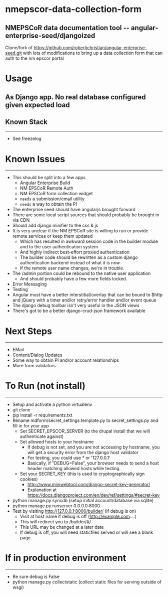 nmepscor-data-collection-form
=============================

## NMEPSCoR data documentation tool -- angular-enterprise-seed/djangoized

Clone/fork of  https://github.com/robertjchristian/angular-enterprise-seed.git with lots of modifications to bring up a data collection form
that can auth to the nm epscor portal

# Usage

## As Django app.  No real database configured given expected load

## Known Stack

***

* See freezelog

# Known Issues

***

* This should be split into a few apps
  * Angular Enterprise Build
  * NM EPSCoR Remote Auth
  * NM EPSCoR form collection widget
  * `needs` a submission/email utility
  * `needs` a way to obtain the PI
* The enterprise seed should have angularjs brought forward
* There are some local script sources that should probably be brought in via CDN
* Should add django minifier to the css & js
* It is very unclear if the NM EPSCoR site is willing to run or provide remote services or keep them updated
  - Which has resulted in awkward session code in the builder module and to the user authentication system
  - And highly indirect best-effort proxied authentication
  - The builder code should be rewritten as a custom django authentication backend instead of what it is now
  - If the remote user name changes, we're in trouble.
* The /admin portion could be rebound to the native user application
  - And should probably have a few more fields locked.
* Error Messaging
* Testing
* Angular must have a better interstitial/overlay that can be bound to $http
  and jQuery with a timer and/or retry/error handler and/or event queue
* The django debug toolbar isn't very useful in the JSON views
* There's got to be a better django-crud-json framework available


# Next Steps

***
* EMail
* Content/Dialog Updates
* Some way to obtain PI and/or account relationships
* More form validators


# To Run (not install)

***
* Setup and activate a python virtualenv
* git clone
* pip install -r requirements.txt
* Rename mdform/secret_settings.template.py to secret_settings.py and fill in for your app
  - Set SECRET_EPSCOR_SERVER (to the drupal install that we will authenticate against)
  - Set allowed hosts to your hostname
    - If debug is not set, and you are not accessing by hostname, you will get a security error from the django host validator
    - For testing, you could use * or '127.0.0.1' 
    - Basically, if "DEBUG=False", your browser needs to send a host header matching allowed hosts while testing.
  - Set your SECRET_KEY (this is used to cryptographically sign cookies)
    - http://www.miniwebtool.com/django-secret-key-generator/
    - Explanation at https://docs.djangoproject.com/en/dev/ref/settings/#secret-key
* python manage.py syncdb (setup initial account/database via sqlite)
* python manage.py runserver 0.0.0.0:8000
* Test by visiting http://127.0.0.1:8000/builder/ (if debug is on)
  - Visit at host name if debug is off (http://example.com....)
  - This will redirect you to /builder/#/
  - This URL may be changed at a later date
  - If debug is off, you will need staticfiles served or will see a blank page.

# If in production environment

***
* Be sure debug is False
* python manage.py collectstatic (collect static files for serving outside of wsgi)
